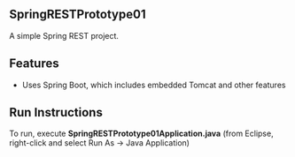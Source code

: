## SpringRESTPrototype01
A simple Spring REST project.

## Features
* Uses Spring Boot, which includes embedded Tomcat and other features

## Run Instructions
To run, execute **SpringRESTPrototype01Application.java** (from Eclipse, right-click and select Run As -> Java Application)
